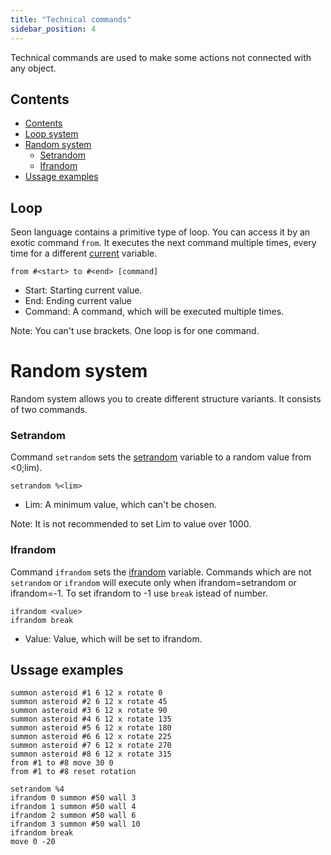 ```yaml
---
title: "Technical commands"
sidebar_position: 4
---
```


Technical commands are used to make some actions not connected with any object.

## Contents

-   [Contents](#contents)
-   [Loop system](#loop-system)
-   [Random system](#random-system)
    -   [Setrandom](#setrandom)
    -   [Ifrandom](#ifrandom)
-   [Ussage examples](#ussage-examples)

## Loop

Seon language contains a primitive type of loop. You can access it by
an exotic command `from`. It executes the next command multiple times, every time for
a different [current](./#interpreter-variables) variable.

```text showLineNumbers
from #<start> to #<end> [command]
```

-   Start: Starting current value.
-   End: Ending current value
-   Command: A command, which will be executed multiple times.

Note: You can't use brackets. One loop is for one command.

# Random system

Random system allows you to create different structure variants.
It consists of two commands.

### Setrandom

Command `setrandom` sets the [setrandom](./#interpreter-variables) variable
to a random value from <0;lim).

```text showLineNumbers
setrandom %<lim>
```

-   Lim: A minimum value, which can't be chosen.

Note: It is not recommended to set Lim to value over 1000.

### Ifrandom

Command `ifrandom` sets the [ifrandom](./#interpreter-variables) variable.
Commands which are not `setrandom` or `ifrandom` will execute only when ifrandom=setrandom or ifrandom=-1.
To set ifrandom to -1 use `break` istead of number.

```text showLineNumbers
ifrandom <value>
ifrandom break
```

-   Value: Value, which will be set to ifrandom.

## Ussage examples

```text showLineNumbers
summon asteroid #1 6 12 x rotate 0
summon asteroid #2 6 12 x rotate 45
summon asteroid #3 6 12 x rotate 90
summon asteroid #4 6 12 x rotate 135
summon asteroid #5 6 12 x rotate 180
summon asteroid #6 6 12 x rotate 225
summon asteroid #7 6 12 x rotate 270
summon asteroid #8 6 12 x rotate 315
from #1 to #8 move 30 0
from #1 to #8 reset rotation

setrandom %4
ifrandom 0 summon #50 wall 3
ifrandom 1 summon #50 wall 4
ifrandom 2 summon #50 wall 6
ifrandom 3 summon #50 wall 10
ifrandom break
move 0 -20
```
